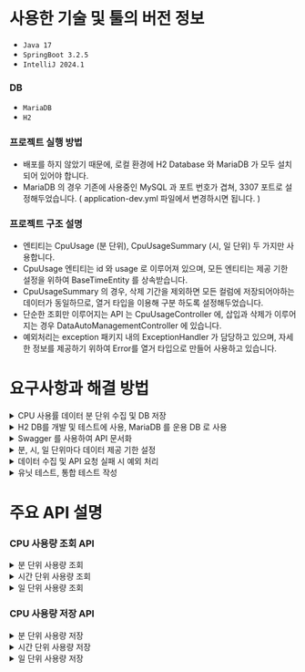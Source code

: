 # 사용한 기술 및 툴의 버전 정보
- `Java 17`
- `SpringBoot 3.2.5`
- `IntelliJ 2024.1`
### DB
- `MariaDB`
- `H2`
  

### 프로젝트 실행 방법
- 배포를 하지 않았기 때문에, 로컬 환경에 H2 Database 와 MariaDB 가 모두 설치되어 있어야 합니다.
- MariaDB 의 경우 기존에 사용중인 MySQL 과 포트 번호가 겹쳐, 3307 포트로 설정해두었습니다. ( application-dev.yml 파일에서 변경하시면 됩니다. )
  
### 프로젝트 구조 설명
- 엔티티는 CpuUsage (분 단위), CpuUsageSummary (시, 일 단위) 두 가지만 사용합니다.
- CpuUsage 엔티티는 id 와 usage 로 이루어져 있으며, 모든 엔티티는 제공 기한 설정을 위하여 BaseTimeEntity 를 상속받습니다.
- CpuUsageSummary 의 경우, 삭제 기간을 제외하면 모든 컬럼에 저장되어야하는 데이터가 동일하므로, 열거 타입을 이용해 구분 하도록 설정해두었습니다.
- 단순한 조회만 이루어지는 API 는 CpuUsageController 에, 삽입과 삭제가 이루어지는 경우 DataAutoManagementController 에 있습니다.
- 예외처리는 exception 패키지 내의 ExceptionHandler 가 담당하고 있으며, 자세한 정보를 제공하기 위하여 Error를 열거 타입으로 만들어 사용하고 있습니다.

# 요구사항과 해결 방법
<details>
  <summary>CPU 사용률 데이터 분 단위 수집 및 DB 저장</summary>
  <br>
  1. @Scheduled 어노테이션을 사용해 매 분마다 DB 에 저장하도록 설정해두었습니다. <br>
  2. OperatingSystemMXBean 클래스의 getCpuLoad() 메소드를 이용하여 현재 시스템의 CPU 사용률을 가져와 저장하였습니다. <br>
</details>
<details>
  <summary>H2 DB를 개발 및 테스트에 사용, MariaDB 를 운용 DB 로 사용</summary>
  <br>
  1. spring.profiles.active 설정을 통하여 프로파일을 분리하였습니다. <br>
  2. 테스트 환경에서는 @ActiveProfiles("test") 어노테이션을 사용해 applictaion-test.yml 파일의 설정을 읽어 H2 DB 를 사용합니다. <br>
  3. 실 사용 및 Swagger 에서는 기본적으로 활성화되어있는 application-dev.yml 파일의 설정을 읽어 MariaDB 를 사용합니다.
</details>
<details>
  <summary>Swagger 를 사용하여 API 문서화</summary>
  <br>
  1. 클래스에 @Tag 어노테이션을 사용하여 큰 범주로 API 를 분리했습니다. <br>
  2. 메소드마다 @Operation 과 @ApiResponses 어노테이션을 사용하여 메소드의 자세한 설명과 응답의 형태를 확인할 수 있습니다.<br>
  3. 파라미터가 존재하는 경우 @Schema 어노테이션을 사용해 필요한 데이터의 형태를 알 수 있게 작성해두었습니다.
</details>
<details>
  <summary>분, 시, 일 단위마다 데이터 제공 기한 설정</summary>
  <br>
  1. 잦은 삭제가 이루어지지 않도록 조회의 범위를 설정했고, 설정 범위를 초과한 경우 예외가 발생하도록 설정해두었습니다. <br>
  2. 데이터의 삭제는 createdAt 필드를 기준으로 조회하여 매일 자정에 오래된 데이터는 삭제하도록 설정해두었습니다. <br>
</details>
<details>
  <summary>데이터 수집 및 API 요청 실패 시 예외 처리</summary>
  <br>
  1. 분 단위 CPU 사용 데이터 수집 실패 시 발생하는 Exception 에 대해 로그 작성 및 예외 처리 해두었습니다.<br>
  2. API 요청 실패 시 발생하는 Excception 에 대하여 Exception 패키지에 핸들링 해두었습니다.
</details>
<details>
  <summary>유닛 테스트, 통합 테스트 작성</summary>
  <br>
  1. Controller 에 대한 통합 테스트는 @SpringBootTest, @AutoConfigureMockMvc 를 이용하여 작성하였습니다. <br>
  2. Service, Repository 에 대한 유닛 테스트는 Mock 객체를 이용하여 작성해두었습니다.
</details>

# 주요 API 설명
### CPU 사용량 조회 API
<details>
  <summary>분 단위 사용량 조회</summary>
  [GET] /cpu-usage/minute <br>
  REQUEST : 'yyyy-MM-ddTHH:mm:ss' 의 형태인 startDateTime, endDateTime <br>
  RESPONSE : { "code" : 200 , "message" : "조회 성공 " } , { "code" : 400 , "message" : "조회 기간을 초과했습니다." }
  
  ![image](https://github.com/dlwnstjr0310/cpuUsage/assets/126157268/52a37013-f5de-43d5-b074-6d4d18fd15af)

</details>
<details>
  <summary>시간 단위 사용량 조회</summary>
  [GET] /cpu-usage/hour <br>
  REQUEST : 'yyyy-MM-ddTHH:mm:ss' 의 형태인 startDateTime, endDateTime <br>
  RESPONSE : { "code" : 200 , "message" : "조회 성공 " } , { "code" : 400 , "message" : "조회 기간을 초과했습니다." }

![image](https://github.com/dlwnstjr0310/cpuUsage/assets/126157268/e5ef62b5-ad62-4b40-9df4-844af5a61de0)

</details>
<details>
  <summary>일 단위 사용량 조회</summary>
  [GET] /cpu-usage/day <br>
  REQUEST : 'yyyy-MM-dd' 의 형태인 startDate, endDate <br>
  RESPONSE : { "code" : 200 , "message" : "조회 성공 " } , { "code" : 400 , "message" : "조회 기간을 초과했습니다." }


  ![image](https://github.com/dlwnstjr0310/cpuUsage/assets/126157268/55cf949f-fa45-4253-b3ed-ebee90b7412d)

</details>

### CPU 사용량 저장 API
<details>
  <summary>분 단위 사용량 저장</summary>
  매 분마다 자동으로 실행되어, 현재 CPU 사용량을 DB 에 저장합니다. <br>
  swagger 에서 수동으로 실행하면 현재의 CPU 사용량을 DB 에 저장합니다.<br>

  [POST] /data-management/minute <br>
  REQUEST : X
  RESPONSE :  { "code" : 200 , "message" : "저장 성공 " } , { "code" : 500 , "message" : "CPU 사용량 저장중 예기치 않은 오류가 발생했습니다." }
</details>
<details>
  <summary>시간 단위 사용량 저장</summary>
  매 시간마다 자동으로 실행되어, 해당 시간의 0분 ~ 59분 까지의 CPU 사용량의 최대/평균/최소값을 계산한 후 저장합니다. <br>
  swagger 에서 수동으로 실행하면 한시간 전의 0분 ~ 59분 까지의 CPU 사용량을 계산 후 저장합니다. <br>

  [POST] /data-management/hourly <br>
  REQUEST : X
  RESPONSE :  { "code" : 200 , "message" : "저장 성공 " } 

</details>
<details>
  <summary>일 단위 사용량 저장</summary>
  자정마다 자동으로 실행되어, 그날의 분 단위 CPU 사용량의 최대/평균/최소값을 계산한 후 저장합니다. <br>
  swagger 에서 수동으로 실행하면 어제의 분 단위 CPU 사용량을 계산 후 저장합니다. <br>

  [POST] /data-management/day <br>
  REQUEST : X
  RESPONSE :  { "code" : 200 , "message" : "저장 성공 " } 

</details>
